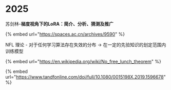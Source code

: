 # 2025

苏剑林-**梯度视角下的LoRA：简介、分析、猜测及推广**

{% embed url="https://spaces.ac.cn/archives/9590" %}

NFL 理论 - 对于任何学习算法存在失效的分布 -> 在一定的先验知识的划定范围内训练模型

{% embed url="https://en.wikipedia.org/wiki/No_free_lunch_theorem" %}

{% embed url="https://www.tandfonline.com/doi/full/10.1080/0015198X.2019.1596678" %}



